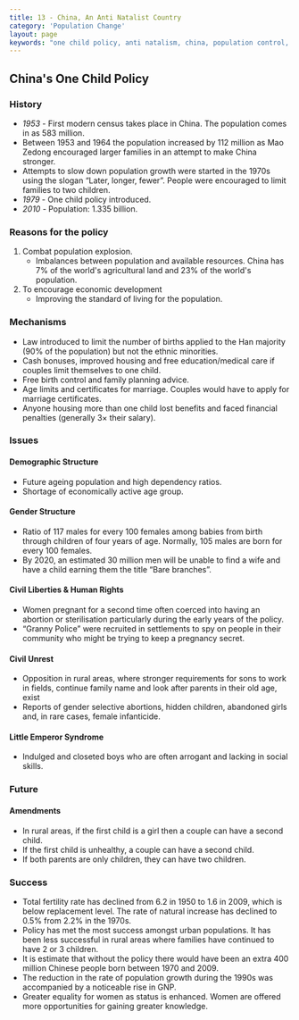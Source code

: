 ```yaml
---
title: 13 - China, An Anti Natalist Country
category: 'Population Change'
layout: page
keywords: "one child policy, anti natalism, china, population control, birth control, overpopulation, fertility rate"
---
```


## China's One Child Policy

### History

- *1953* - First modern census takes place in China. The population comes in as 583 million. 
- Between 1953 and 1964 the population increased by 112 million as Mao Zedong encouraged larger families in an attempt to make China stronger. 
- Attempts to slow down population growth were started in the 1970s using the slogan “Later, longer, fewer”. People were encouraged to limit families to two children.
- *1979* - One child policy introduced. 
- *2010* - Population: 1.335 billion.

### Reasons for the policy

1. Combat population explosion.
	- Imbalances between population and available resources. China has 7% of the world's agricultural land and 23% of the world's population. 
2. To encourage economic development
	- Improving the standard of living for the population.
	
### Mechanisms

- Law introduced to limit the number of births applied to the Han majority (90% of the population) but not the ethnic minorities. 
- Cash bonuses, improved housing and free education/medical care if couples limit themselves to one child. 
- Free birth control and family planning advice. 
- Age limits and certificates for marriage. Couples would have to apply for marriage certificates. 
- Anyone housing more than one child lost benefits and faced financial penalties (generally 3× their salary). 

### Issues

#### Demographic Structure

- Future ageing population and high dependency ratios. 
- Shortage of economically active age group. 

#### Gender Structure

- Ratio of 117 males for every 100 females among babies from birth through children of four years of age. Normally, 105 males are born for every 100 females. 
- By 2020, an estimated 30 million men will be unable to find a wife and have a child earning them the title “Bare branches”.

#### Civil Liberties & Human Rights

- Women pregnant for a second time often coerced into having an abortion or sterilisation particularly during the early years of the policy. 
- “Granny Police” were recruited in settlements to spy on people in their community who might be trying to keep a pregnancy secret. 

#### Civil Unrest

- Opposition in rural areas, where stronger requirements for sons to work in fields, continue family name and look after parents in their old age, exist
- Reports of gender selective abortions, hidden children, abandoned girls and, in rare cases, female infanticide. 

#### Little Emperor Syndrome 

- Indulged and closeted boys who are often arrogant and lacking in social skills.  

### Future

#### Amendments

- In rural areas, if the first child is a girl then a couple can have a second child. 
- If the first child is unhealthy, a couple can have a second child. 
- If both parents are only children, they can have two children. 

### Success

- Total fertility rate has declined from 6.2 in 1950 to 1.6 in 2009, which is below replacement level. The rate of natural increase has declined to 0.5% from 2.2% in the 1970s. 
- Policy has met the most success amongst urban populations. It has been less successful in rural areas where families have continued to have 2 or 3 children. 
- It is estimate that without the policy there would have been an extra 400 million Chinese people born between 1970 and 2009. 
- The reduction in the rate of population growth during the 1990s was accompanied by a noticeable rise in GNP. 
- Greater equality for women as status is enhanced. Women are offered more opportunities for gaining greater knowledge. 